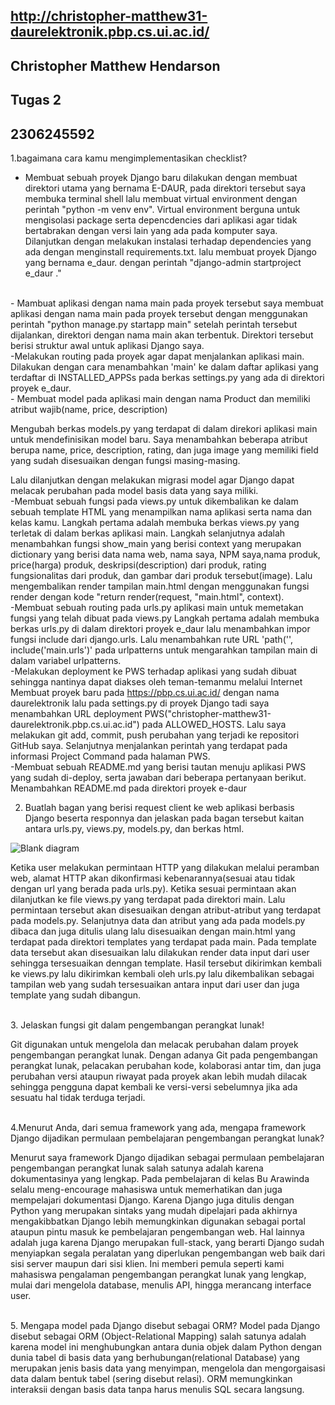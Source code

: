 ## http://christopher-matthew31-daurelektronik.pbp.cs.ui.ac.id/
## Christopher Matthew Hendarson
## Tugas 2
## 2306245592

1.bagaimana cara kamu mengimplementasikan checklist?

- Membuat sebuah proyek Django baru dilakukan dengan membuat direktori utama yang bernama E-DAUR, pada direktori tersebut saya membuka terminal shell lalu membuat virtual environment dengan perintah "python -m venv env". Virtual environment berguna untuk mengisolasi package serta depencdencies dari aplikasi agar tidak bertabrakan dengan versi lain yang ada pada komputer saya. Dilanjutkan dengan melakukan instalasi terhadap dependencies yang ada dengan menginstall requirements.txt. lalu membuat proyek Django yang bernama e_daur. dengan perintah "django-admin startproject e_daur ."

<br>
- Mambuat aplikasi dengan nama main pada proyek tersebut
saya membuat aplikasi dengan nama main pada proyek tersebut dengan menggunakan perintah "python manage.py startapp main" setelah perintah tersebut dijalankan, direktori dengan nama main akan terbentuk. Direktori tersebut berisi struktur awal untuk aplikasi Django saya.

<br>
-Melakukan routing pada proyek agar dapat menjalankan aplikasi main.
Dilakukan dengan cara menambahkan 'main' ke dalam daftar aplikasi yang terdaftar di INSTALLED_APPSs pada berkas settings.py yang ada di direktori proyek e_daur.

<br>
- Membuat model pada aplikasi main dengan nama Product dan memiliki atribut wajib(name, price, description)

Mengubah berkas models.py yang terdapat di dalam direkori aplikasi main untuk mendefinisikan model baru. Saya menambahkan beberapa atribut berupa name, price, description, rating, dan juga image yang memiliki field yang sudah disesuaikan dengan fungsi masing-masing.

Lalu dilanjutkan dengan melakukan migrasi model agar Django dapat melacak perubahan pada model basis data yang saya miliki.
<br>
-Membuat sebuah fungsi pada views.py untuk dikembalikan ke dalam sebuah template HTML yang menampilkan nama aplikasi serta nama dan kelas kamu.
Langkah pertama adalah membuka berkas views.py yang terletak di dalam berkas aplikasi main. Langkah selanjutnya adalah menambahkan fungsi show_main yang berisi context yang merupakan dictionary yang berisi data nama web, nama saya, NPM saya,nama produk, price(harga) produk, deskripsi(description) dari produk, rating fungsionalitas dari produk, dan gambar dari produk tersebut(image). Lalu mengembalikan render tampilan main.html dengan menggunakan fungsi render dengan kode "return render(request, "main.html", context).
<br>
-Membuat sebuah routing pada urls.py aplikasi main untuk memetakan fungsi yang telah dibuat pada views.py
Langkah pertama adalah membuka berkas urls.py di dalam direktori proyek e_daur lalu menambahkan impor fungsi include dari django.urls. Lalu menambahkan rute URL 'path('', include('main.urls')' pada urlpatterns untuk mengarahkan tampilan main di dalam variabel urlpatterns.
<br>
-Melakukan deployment ke PWS terhadap aplikasi yang sudah dibuat sehingga nantinya dapat diakses oleh teman-temanmu melalui Internet
Membuat proyek baru pada https://pbp.cs.ui.ac.id/ dengan nama daurelektronik lalu pada settings.py di proyek Django tadi saya menambahkan URL deployment PWS("christopher-matthew31-daurelektronik.pbp.cs.ui.ac.id") pada ALLOWED_HOSTS. Lalu saya melakukan git add, commit, push perubahan yang terjadi ke repositori GitHub saya. Selanjutnya menjalankan perintah yang terdapat pada informasi Project Command pada halaman PWS.
<br>
-Membuat sebuah README.md yang berisi tautan menuju aplikasi PWS yang sudah di-deploy, serta jawaban dari beberapa pertanyaan berikut.
Menambahkan README.md pada direktori proyek e-daur
<br>

2. Buatlah bagan yang berisi request client ke web aplikasi berbasis Django beserta responnya dan jelaskan pada bagan tersebut kaitan antara urls.py, views.py, models.py, dan berkas html.

![Blank diagram](https://github.com/user-attachments/assets/fa2600fb-73fc-4c3f-8e37-5e04329f7948)

Ketika user melakukan permintaan HTTP yang dilakukan melalui peramban web, alamat HTTP akan dikonfirmasi kebenarannya(sesuai atau tidak dengan url yang berada pada urls.py). Ketika sesuai permintaan akan dilanjutkan ke file views.py yang terdapat pada direktori main. Lalu permintaan tersebut akan disesuaikan dengan atribut-atribut yang terdapat pada models.py. Selanjutnya data dan atribut yang ada pada models.py dibaca dan juga ditulis ulang lalu disesuaikan dengan main.html yang terdapat pada direktori templates yang terdapat pada main. Pada template data tersebut akan disesuaikan lalu dilakukan render data input dari user sehingga tersesuaikan denngan template. Hasil tersebut dikirimkan kembali ke views.py lalu dikirimkan kembali oleh urls.py lalu dikembalikan sebagai tampilan web yang sudah tersesuaikan antara input dari user dan juga template yang sudah dibangun.

<br>
3. Jelaskan fungsi git dalam pengembangan perangkat lunak!

Git digunakan untuk mengelola dan melacak perubahan dalam proyek pengembangan perangkat lunak. Dengan adanya Git pada pengembangan perangkat lunak, pelacakan perubahan kode, kolaborasi antar tim, dan juga perubahan versi ataupun riwayat pada proyek akan lebih mudah dilacak sehingga pengguna dapat kembali ke versi-versi sebelumnya jika ada sesuatu hal tidak terduga terjadi.

<br>
4.Menurut Anda, dari semua framework yang ada, mengapa framework Django dijadikan permulaan pembelajaran pengembangan perangkat lunak?

Menurut saya framework Django dijadikan sebagai permulaan pembelajaran pengembangan perangkat lunak salah satunya adalah karena dokumentasinya yang lengkap. Pada pembelajaran di kelas Bu Arawinda selalu meng-encourage mahasiswa untuk memerhatikan dan juga mempelajari dokumentasi Django. Karena Django juga ditulis dengan Python yang merupakan sintaks yang mudah dipelajari pada akhirnya mengakibbatkan Django lebih memungkinkan digunakan sebagai portal ataupun pintu masuk ke pembelajaran pengembangan web. Hal lainnya adalah juga karena Django merupakan full-stack, yang berarti Django sudah menyiapkan segala peralatan yang diperlukan pengembangan web baik dari sisi server maupun dari sisi klien. Ini memberi pemula seperti kami mahasiswa pengalaman pengembangan perangkat lunak yang lengkap, mulai dari mengelola database, menulis API, hingga merancang interface user.

<br>
5. Mengapa model pada Django disebut sebagai ORM?
Model pada Django disebut sebagai ORM (Object-Relational Mapping) salah satunya adalah karena model ini menghubungkan antara dunia objek dalam Python dengan dunia tabel di basis data yang berhubungan(relational Database) yang merupakan jenis basis data yang menyimpan, mengelola dan mengorgaisasi data dalam bentuk tabel (sering disebut relasi). ORM memungkinkan interaksii dengan basis data tanpa harus menulis SQL secara langsung.







